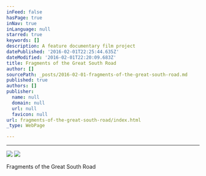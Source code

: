 ```yaml
---
inFeed: false
hasPage: true
inNav: true
inLanguage: null
starred: true
keywords: []
description: A feature documentary film project
datePublished: '2016-02-01T22:25:44.635Z'
dateModified: '2016-02-01T22:20:09.683Z'
title: Fragments of the Great South Road
author: []
sourcePath: _posts/2016-02-01-fragments-of-the-great-south-road.md
published: true
authors: []
publisher:
  name: null
  domain: null
  url: null
  favicon: null
url: fragments-of-the-great-south-road/index.html
_type: WebPage

---
```

****
![](https://the-grid-user-content.s3-us-west-2.amazonaws.com/f69dc765-a3e4-40b2-a292-37270d57305d.jpg)
![](https://the-grid-user-content.s3-us-west-2.amazonaws.com/fc14b265-cc08-41cc-b137-07fddb8eba1a.jpg)

Fragments of the Great South Road